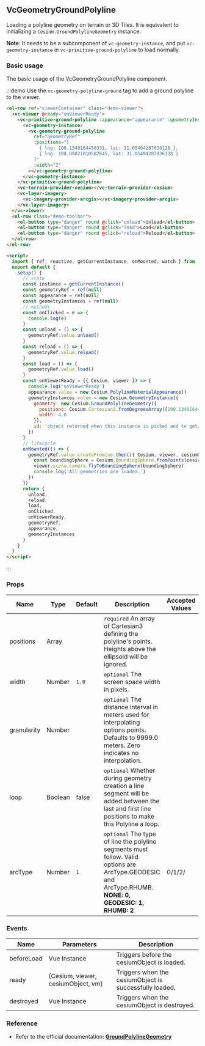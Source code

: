 ## VcGeometryGroundPolyline

Loading a polyline geometry on terrain or 3D Tiles. It is equivalent to initializing a `Cesium.GroundPolylineGeometry` instance.

**Note**: It needs to be a subcomponent of `vc-geometry-instance`, and put `vc-geometry-instance` in `vc-primitive-ground-polyline` to load normally.

### Basic usage

The basic usage of the VcGeometryGroundPolyline component.

:::demo Use the `vc-geometry-polyline-ground` tag to add a ground polyline to the viewer.

```html
<el-row ref="viewerContainer" class="demo-viewer">
  <vc-viewer @ready="onViewerReady">
    <vc-primitive-ground-polyline :appearance="appearance" :geometryInstances="geometryInstances" @click="onClicked">
      <vc-geometry-instance>
        <vc-geometry-ground-polyline
          ref="geometryRef"
          :positions="[
            { lng: 100.1340164450331, lat: 31.05494287836128 },
            { lng: 108.08821010582645, lat: 31.05494287836128 }
          ]"
          :width="2"
        ></vc-geometry-ground-polyline>
      </vc-geometry-instance>
    </vc-primitive-ground-polyline>
    <vc-terrain-provider-cesium></vc-terrain-provider-cesium>
    <vc-layer-imagery>
      <vc-imagery-provider-arcgis></vc-imagery-provider-arcgis>
    </vc-layer-imagery>
  </vc-viewer>
  <el-row class="demo-toolbar">
    <el-button type="danger" round @click="unload">Unload</el-button>
    <el-button type="danger" round @click="load">Load</el-button>
    <el-button type="danger" round @click="reload">Reload</el-button>
  </el-row>
</el-row>

<script>
  import { ref, reactive, getCurrentInstance, onMounted, watch } from 'vue'
  export default {
    setup() {
      // state
      const instance = getCurrentInstance()
      const geometryRef = ref(null)
      const appearance = ref(null)
      const geometryInstances = ref(null)
      // methods
      const onClicked = e => {
        console.log(e)
      }
      const unload = () => {
        geometryRef.value.unload()
      }
      const reload = () => {
        geometryRef.value.reload()
      }
      const load = () => {
        geometryRef.value.load()
      }
      const onViewerReady = ({ Cesium, viewer }) => {
        console.log('onViewerReady')
        appearance.value = new Cesium.PolylineMaterialAppearance()
        geometryInstances.value = new Cesium.GeometryInstance({
          geometry: new Cesium.GroundPolylineGeometry({
            positions: Cesium.Cartesian3.fromDegreesArray([100.1340164450331, 32.05494287836128, 108.08821010582645, 32.097804071380715]),
            width: 4.0
          }),
          id: 'object returned when this instance is picked and to get/set per-instance attributes'
        })
      }
      // lifecycle
      onMounted(() => {
        geometryRef.value.createPromise.then(({ Cesium, viewer, cesiumObject }) => {
          const boundingSphere = Cesium.BoundingSphere.fromPoints(cesiumObject._positions)
          viewer.scene.camera.flyToBoundingSphere(boundingSphere)
          console.log('All geometries are loaded.')
        })
      })
      return {
        unload,
        reload,
        load,
        onClicked,
        onViewerReady,
        geometryRef,
        appearance,
        geometryInstances
      }
    }
  }
</script>
```

:::

### Props

<!-- prettier-ignore -->
| Name | Type | Default | Description | Accepted Values |
| ---- | ---- | ------- | ----------- | --------------- |
| positions | Array | | `required` An array of Cartesian3 defining the polyline's points. Heights above the ellipsoid will be ignored. |
| width | Number | `1.0` | `optional` The screen space width in pixels. |
| granularity | Number | | `optional` The distance interval in meters used for interpolating options.points. Defaults to 9999.0 meters. Zero indicates no interpolation. |
| loop | Boolean | false | `optional` Whether during geometry creation a line segment will be added between the last and first line positions to make this Polyline a loop. |
| arcType | Number | `1` | `optional` The type of line the polyline segments must follow. Valid options are ArcType.GEODESIC and ArcType.RHUMB. **NONE: 0, GEODESIC: 1, RHUMB: 2** |0/1/2/|

### Events

| Name       | Parameters                         | Description                                            |
| ---------- | ---------------------------------- | ------------------------------------------------------ |
| beforeLoad | Vue Instance                       | Triggers before the cesiumObject is loaded.            |
| ready      | {Cesium, viewer, cesiumObject, vm} | Triggers when the cesiumObject is successfully loaded. |
| destroyed  | Vue Instance                       | Triggers when the cesiumObject is destroyed.           |

### Reference

- Refer to the official documentation: **[GroundPolylineGeometry](https://cesium.com/docs/cesiumjs-ref-doc/GroundPolylineGeometry.html)**
